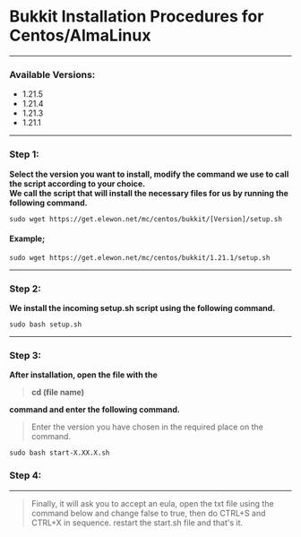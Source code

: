 # Bukkit Installation Procedures for Centos/AlmaLinux
---

### Available Versions:

* 1.21.5
* 1.21.4
* 1.21.3
* 1.21.1

---

### Step 1:

**Select the version you want to install, modify the command we use to call the script according to your choice.** <br>
**We call the script that will install the necessary files for us by running the following command.** <br>

```
sudo wget https://get.elewon.net/mc/centos/bukkit/[Version]/setup.sh
```

#### Example;

```
sudo wget https://get.elewon.net/mc/centos/bukkit/1.21.1/setup.sh
```

---

### Step 2:

**We install the incoming setup.sh script using the following command.**

```
sudo bash setup.sh
```
---

### Step 3:

**After installation, open the file with the <blockquote>cd (file name)</blockquote> command and enter the following command.**

<blockquote>Enter the version you have chosen in the required place on the command.</blockquote>

```
sudo bash start-X.XX.X.sh
```

### Step 4:

---

<blockquote>Finally, it will ask you to accept an eula, open the txt file using the command below and change false to true, then do CTRL+S and CTRL+X in sequence. restart the start.sh file and that's it.</blockquote>
